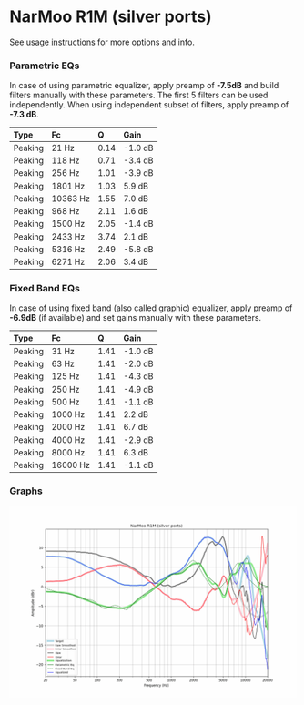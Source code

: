 # NarMoo R1M (silver ports)
See [usage instructions](https://github.com/jaakkopasanen/AutoEq#usage) for more options and info.

### Parametric EQs
In case of using parametric equalizer, apply preamp of **-7.5dB** and build filters manually
with these parameters. The first 5 filters can be used independently.
When using independent subset of filters, apply preamp of **-7.3 dB**.

| Type    | Fc       |    Q | Gain    |
|:--------|:---------|:-----|:--------|
| Peaking | 21 Hz    | 0.14 | -1.0 dB |
| Peaking | 118 Hz   | 0.71 | -3.4 dB |
| Peaking | 256 Hz   | 1.01 | -3.9 dB |
| Peaking | 1801 Hz  | 1.03 | 5.9 dB  |
| Peaking | 10363 Hz | 1.55 | 7.0 dB  |
| Peaking | 968 Hz   | 2.11 | 1.6 dB  |
| Peaking | 1500 Hz  | 2.05 | -1.4 dB |
| Peaking | 2433 Hz  | 3.74 | 2.1 dB  |
| Peaking | 5316 Hz  | 2.49 | -5.8 dB |
| Peaking | 6271 Hz  | 2.06 | 3.4 dB  |

### Fixed Band EQs
In case of using fixed band (also called graphic) equalizer, apply preamp of **-6.9dB**
(if available) and set gains manually with these parameters.

| Type    | Fc       |    Q | Gain    |
|:--------|:---------|:-----|:--------|
| Peaking | 31 Hz    | 1.41 | -1.0 dB |
| Peaking | 63 Hz    | 1.41 | -2.0 dB |
| Peaking | 125 Hz   | 1.41 | -4.3 dB |
| Peaking | 250 Hz   | 1.41 | -4.9 dB |
| Peaking | 500 Hz   | 1.41 | -1.1 dB |
| Peaking | 1000 Hz  | 1.41 | 2.2 dB  |
| Peaking | 2000 Hz  | 1.41 | 6.7 dB  |
| Peaking | 4000 Hz  | 1.41 | -2.9 dB |
| Peaking | 8000 Hz  | 1.41 | 6.3 dB  |
| Peaking | 16000 Hz | 1.41 | -1.1 dB |

### Graphs
![](./NarMoo%20R1M%20(silver%20ports).png)